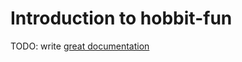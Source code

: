 # Introduction to hobbit-fun

TODO: write [great documentation](http://jacobian.org/writing/what-to-write/)
